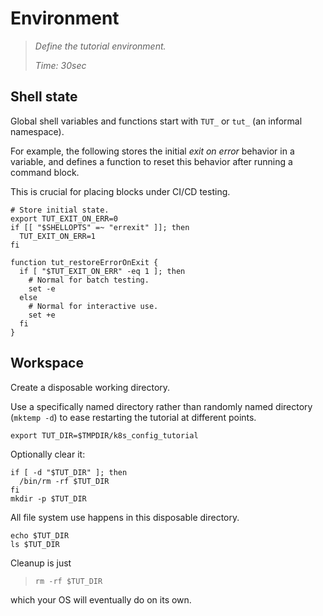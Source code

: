 # Environment

> _Define the tutorial environment._
>
> _Time: 30sec_


## Shell state

Global shell variables and functions
start with `TUT_` or `tut_` (an informal namespace).

For example, the following stores the initial _exit on
error_ behavior in a variable, and defines a function
to reset this behavior after running a command block.

This is crucial for placing blocks under CI/CD testing.

<!-- @exitOnErrStatus @env @test -->
```
# Store initial state.
export TUT_EXIT_ON_ERR=0
if [[ "$SHELLOPTS" =~ "errexit" ]]; then
  TUT_EXIT_ON_ERR=1
fi

function tut_restoreErrorOnExit {
  if [ "$TUT_EXIT_ON_ERR" -eq 1 ]; then
    # Normal for batch testing.
    set -e
  else
    # Normal for interactive use.
    set +e
  fi
}
```

## Workspace

Create a disposable working directory.

Use a specifically named directory rather than randomly
named directory (`mktemp -d`) to ease restarting
the tutorial at different points.

<!-- @defTmpDir @env @test -->
```
export TUT_DIR=$TMPDIR/k8s_config_tutorial
```

Optionally clear it:

<!-- @resetTmpDir @test -->
```
if [ -d "$TUT_DIR" ]; then
  /bin/rm -rf $TUT_DIR
fi
mkdir -p $TUT_DIR
```

All file system use happens in this disposable
directory.

```
echo $TUT_DIR
ls $TUT_DIR
```

Cleanup is just

> ```
> rm -rf $TUT_DIR
> ```

which your OS will eventually do on its own.
